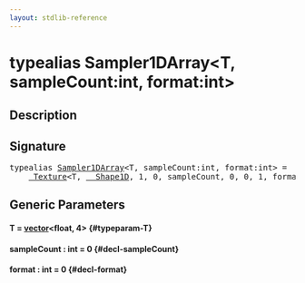 ```yaml
---
layout: stdlib-reference
---
```


# typealias Sampler1DArray\<T, sampleCount:int, format:int\>

## Description



## Signature

<pre>
<span class='code_keyword'>typealias</span> <a href="/stdlib-reference/types/sampler1darray-089" class="code_type">Sampler1DArray</a>&lt;T, sampleCount:<span class="code_keyword">int</span>, format:<span class="code_keyword">int</span>&gt; = 
    <a href="/stdlib-reference/types/texture-01/index" class="code_type">_Texture</a>&lt;T, <a href="/stdlib-reference/types/shape1d-0128/index" class="code_type">__Shape1D</a>, 1, 0, sampleCount, 0, 0, 1, format&gt;;
</pre>

## Generic Parameters

#### T  = [vector](/stdlib-reference/types/vector/index)\<float, 4\> {#typeparam-T}
#### sampleCount  : int = 0 {#decl-sampleCount}
#### format  : int = 0 {#decl-format}

